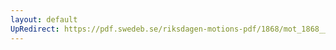 ```yaml
---
layout: default
UpRedirect: https://pdf.swedeb.se/riksdagen-motions-pdf/1868/mot_1868__ak__00278/mot_1868__ak__00278_004.pdf
---
```

